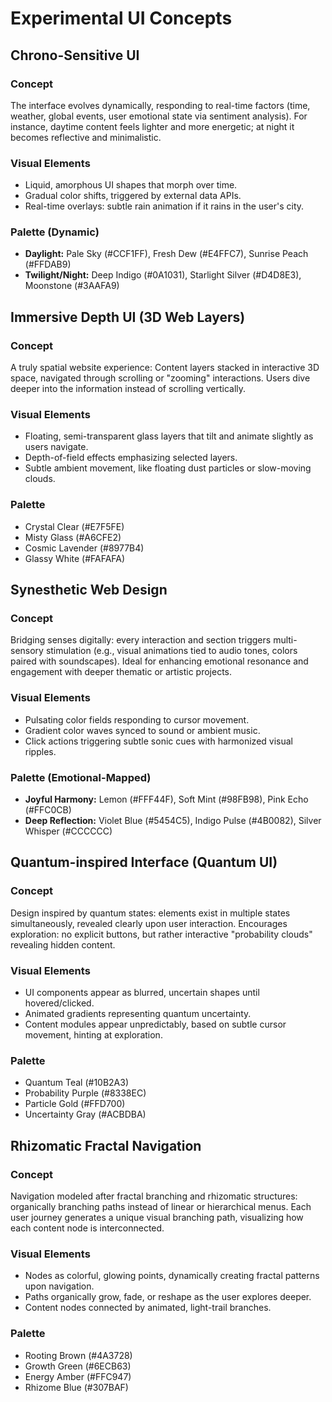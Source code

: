 # Experimental UI Concepts

## Chrono-Sensitive UI
### Concept
The interface evolves dynamically, responding to real-time factors (time, weather, global events, user emotional state via sentiment analysis). For instance, daytime content feels lighter and more energetic; at night it becomes reflective and minimalistic.

### Visual Elements
- Liquid, amorphous UI shapes that morph over time.
- Gradual color shifts, triggered by external data APIs.
- Real-time overlays: subtle rain animation if it rains in the user's city.

### Palette (Dynamic)
- **Daylight:** Pale Sky (#CCF1FF), Fresh Dew (#E4FFC7), Sunrise Peach (#FFDAB9)
- **Twilight/Night:** Deep Indigo (#0A1031), Starlight Silver (#D4D8E3), Moonstone (#3AAFA9)

## Immersive Depth UI (3D Web Layers)
### Concept
A truly spatial website experience: Content layers stacked in interactive 3D space, navigated through scrolling or "zooming" interactions. Users dive deeper into the information instead of scrolling vertically.

### Visual Elements
- Floating, semi-transparent glass layers that tilt and animate slightly as users navigate.
- Depth-of-field effects emphasizing selected layers.
- Subtle ambient movement, like floating dust particles or slow-moving clouds.

### Palette
- Crystal Clear (#E7F5FE)
- Misty Glass (#A6CFE2)
- Cosmic Lavender (#8977B4)
- Glassy White (#FAFAFA)

## Synesthetic Web Design
### Concept
Bridging senses digitally: every interaction and section triggers multi-sensory stimulation (e.g., visual animations tied to audio tones, colors paired with soundscapes). Ideal for enhancing emotional resonance and engagement with deeper thematic or artistic projects.

### Visual Elements
- Pulsating color fields responding to cursor movement.
- Gradient color waves synced to sound or ambient music.
- Click actions triggering subtle sonic cues with harmonized visual ripples.

### Palette (Emotional-Mapped)
- **Joyful Harmony:** Lemon (#FFF44F), Soft Mint (#98FB98), Pink Echo (#FFC0CB)
- **Deep Reflection:** Violet Blue (#5454C5), Indigo Pulse (#4B0082), Silver Whisper (#CCCCCC)

## Quantum-inspired Interface (Quantum UI)
### Concept
Design inspired by quantum states: elements exist in multiple states simultaneously, revealed clearly upon user interaction. Encourages exploration: no explicit buttons, but rather interactive "probability clouds" revealing hidden content.

### Visual Elements
- UI components appear as blurred, uncertain shapes until hovered/clicked.
- Animated gradients representing quantum uncertainty.
- Content modules appear unpredictably, based on subtle cursor movement, hinting at exploration.

### Palette
- Quantum Teal (#10B2A3)
- Probability Purple (#8338EC)
- Particle Gold (#FFD700)
- Uncertainty Gray (#ACBDBA)

## Rhizomatic Fractal Navigation
### Concept
Navigation modeled after fractal branching and rhizomatic structures: organically branching paths instead of linear or hierarchical menus. Each user journey generates a unique visual branching path, visualizing how each content node is interconnected.

### Visual Elements
- Nodes as colorful, glowing points, dynamically creating fractal patterns upon navigation.
- Paths organically grow, fade, or reshape as the user explores deeper.
- Content nodes connected by animated, light-trail branches.

### Palette
- Rooting Brown (#4A3728)
- Growth Green (#6ECB63)
- Energy Amber (#FFC947)
- Rhizome Blue (#307BAF)

